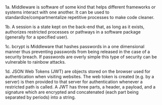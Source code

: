 <!-- Answers to the Short Answer Essay Questions go here -->
 1a. Middleware is software of some kind that helps different frameworks or systems interact with one another.  It can be used to standardize/compartmentalize repetitive processes to make code cleaner.

 1b. A session is a state kept on the back-end that, as long as it exists, authorizes restricted processes or pathways in a software package (generally for a specified user).

 1c. bcrypt is Middleware that hashes passwords in a one dimensional manner thus preventing passwords from being released in the case of a security breach. If passwords are overly simple this type of security can be vulnerable to rainbow attacks.

 1d. JSON Web Tokens (JWT) are objects stored on the browser used for authentication when visiting websites.  The web token is created (e.g. by a server) is then provided to that server for authentication whenever a restricted path is called.   A JWT has three parts, a header, a payload, and a signature which are encrypted and concatenated (each part being separated by periods) into a string.

 
